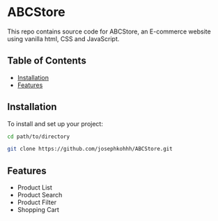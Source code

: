 # ABCStore
This repo contains source code for ABCStore, an E-commerce website using vanilla html, CSS and JavaScript.

## Table of Contents

- [Installation](#installation)
- [Features](#features)

## Installation

To install and set up your project:

```bash
cd path/to/directory

git clone https://github.com/josephkohhh/ABCStore.git
```
## Features

- Product List
- Product Search
- Product Filter
- Shopping Cart





